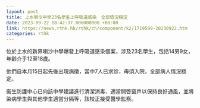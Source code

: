 ```yaml
---
layout: post
title: 上水喇沙中學23名學生上呼吸道感染　全部情況穩定
date: 2023-09-22 18:42:37.000000000 +08:00
link: https://news.rthk.hk/rthk/ch/component/k2/1719599-20230922.htm
categories: rthk
---
```


位於上水的新界喇沙中學爆發上呼吸道感染個案，涉及23名學生，包括14男9女，年齡介乎12至18歲。

他們自本月15日起先後出現病徵，當中7人已求診，毋須入院，全部病人情況穩定。

衞生防護中心已向該中學建議進行清潔消毒、適當開啓窗戶以保持良好通風，並將染病學生與其他學生適當分隔等，該校正接受醫學監察。
